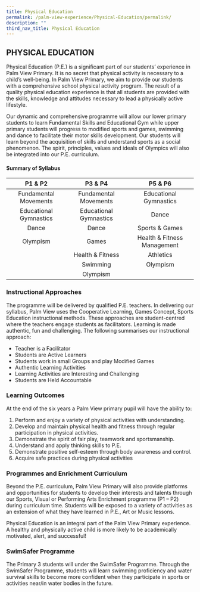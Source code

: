 ```yaml
---
title: Physical Education
permalink: /palm-view-experience/Physical-Education/permalink/
description: ""
third_nav_title: Physical Education
---
```

## PHYSICAL EDUCATION

Physical Education (P.E.) is a significant part of our students’ experience in Palm View Primary. It is no secret that physical activity is necessary to a child’s well-being. In Palm View Primary, we aim to provide our students with a comprehensive school physical activity program. The result of a quality physical education experience is that all students are provided with the skills, knowledge and attitudes necessary to lead a physically active lifestyle.

Our dynamic and comprehensive programme will allow our lower primary students to learn Fundamental Skills and Educational Gym while upper primary students will progress to modified sports and games, swimming and dance to facilitate their motor skills development. Our students will learn beyond the acquisition of skills and understand sports as a social phenomenon. The spirit, principles, values and ideals of Olympics will also be integrated into our P.E. curriculum.

#### Summary of Syllabus<br>


|       **P1 & P2**      |       **P3 & P4**      |         **P5 & P6**         |
|:----------------------:|:----------------------:|:---------------------------:|
|  Fundamental Movements |  Fundamental Movements |    Educational Gymnastics   |
| Educational Gymnastics | Educational Gymnastics |            Dance            |
|          Dance         |          Dance         |        Sports & Games       |
|        Olympism        |          Games         | Health & Fitness Management |
|                        |    Health & Fitness    |          Athletics          |
|                        |        Swimming        |           Olympism          |
|                        |        Olympism        |                             |

### Instructional Approaches
The programme will be delivered by qualified P.E. teachers. In delivering our syllabus, Palm View uses the Cooperative Learning, Games Concept, Sports Education instructional methods. These approaches are student-centred where the teachers engage students as facilitators. Learning is made authentic, fun and challenging. The following summarises our instructional approach:

*   Teacher is a Facilitator
*   Students are Active Learners
*   Students work in small Groups and play Modified Games
*   Authentic Learning Activities
*   Learning Activities are Interesting and Challenging
*   Students are Held Accountable

### Learning Outcomes
At the end of the six years a Palm View primary pupil will have the ability to:

1.  Perform and enjoy a variety of physical activities with understanding.
2.  Develop and maintain physical health and fitness through regular participation in physical activities. 
3.  Demonstrate the spirit of fair play, teamwork and sportsmanship.
4.  Understand and apply thinking skills to P.E.
5.  Demonstrate positive self-esteem through body awareness and control.
6.  Acquire safe practices during physical activities

### Programmes and Enrichment Curriculum
Beyond the P.E. curriculum, Palm View Primary will also provide platforms and opportunities for students to develop their interests and talents through our Sports, Visual or Performing Arts Enrichment programme (P1 – P2) during curriculum time. Students will be exposed to a variety of activities as an extension of what they have learned in P.E., Art or Music lessons. 

Physical Education is an integral part of the Palm View Primary experience. A healthy and physically active child is more likely to be academically motivated, alert, and successful!

### SwimSafer Programme
The Primary 3 students will under the SwimSafer Programme. Through the SwimSafer Programme, students will learn swimming proficiency and water survival skills to become more confident when they participate in sports or activities near/in water bodies in the future.